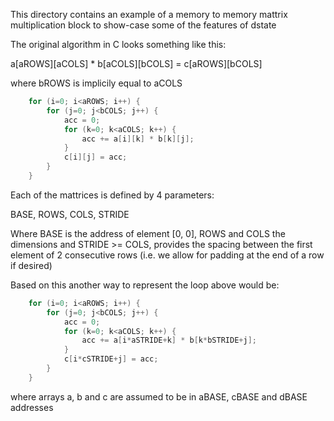 
This directory contains an example of a memory to memory
mattrix multiplication block to show-case some of the 
features of dstate

The original algorithm in C looks something like this:

a[aROWS][aCOLS] * b[aCOLS][bCOLS] = c[aROWS][bCOLS]

where bROWS is implicily equal to aCOLS

```C
    for (i=0; i<aROWS; i++) {
        for (j=0; j<bCOLS; j++) {
            acc = 0;
            for (k=0; k<aCOLS; k++) {
                acc += a[i][k] * b[k][j];
            }
            c[i][j] = acc;
        }
    }
```

Each of the mattrices is defined by 4 parameters:

BASE, ROWS, COLS, STRIDE

Where BASE is the address of element [0, 0], ROWS and COLS
the dimensions and STRIDE >= COLS, provides the spacing
between the first element of 2 consecutive rows (i.e.
we allow for padding at the end of a row if desired)

Based on this another way to represent the loop above would be:

```C
    for (i=0; i<aROWS; i++) {
        for (j=0; j<bCOLS; j++) {
            acc = 0;
            for (k=0; k<aCOLS; k++) {
                acc += a[i*aSTRIDE+k] * b[k*bSTRIDE+j];
            }
            c[i*cSTRIDE+j] = acc;
        }
    }
```

where arrays a, b and c are assumed to be in aBASE, cBASE and dBASE addresses


